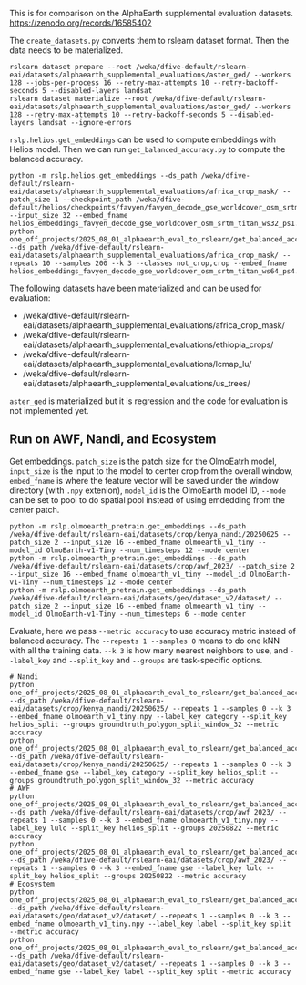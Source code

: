 This is for comparison on the AlphaEarth supplemental evaluation datasets.
https://zenodo.org/records/16585402

The `create_datasets.py` converts them to rslearn dataset format. Then the data needs
to be materialized.

```
rslearn dataset prepare --root /weka/dfive-default/rslearn-eai/datasets/alphaearth_supplemental_evaluations/aster_ged/ --workers 128 --jobs-per-process 16 --retry-max-attempts 10 --retry-backoff-seconds 5 --disabled-layers landsat
rslearn dataset materialize --root /weka/dfive-default/rslearn-eai/datasets/alphaearth_supplemental_evaluations/aster_ged/ --workers 128 --retry-max-attempts 10 --retry-backoff-seconds 5 --disabled-layers landsat --ignore-errors
```

`rslp.helios.get_embeddings` can be used to compute embeddings with Helios model. Then
we can run `get_balanced_accuracy.py` to compute the balanced accuracy.

```
python -m rslp.helios.get_embeddings --ds_path /weka/dfive-default/rslearn-eai/datasets/alphaearth_supplemental_evaluations/africa_crop_mask/ --patch_size 1 --checkpoint_path /weka/dfive-default/helios/checkpoints/favyen/favyen_decode_gse_worldcover_osm_srtm_titan/step370000 --input_size 32 --embed_fname helios_embeddings_favyen_decode_gse_worldcover_osm_srtm_titan_ws32_ps1.npy
python one_off_projects/2025_08_01_alphaearth_eval_to_rslearn/get_balanced_accuracy.py --ds_path /weka/dfive-default/rslearn-eai/datasets/alphaearth_supplemental_evaluations/africa_crop_mask/ --repeats 10 --samples 200 --k 3 --classes not_crop,crop --embed_fname helios_embeddings_favyen_decode_gse_worldcover_osm_srtm_titan_ws64_ps4.npy
```

The following datasets have been materialized and can be used for evaluation:

- /weka/dfive-default/rslearn-eai/datasets/alphaearth_supplemental_evaluations/africa_crop_mask/
- /weka/dfive-default/rslearn-eai/datasets/alphaearth_supplemental_evaluations/ethiopia_crops/
- /weka/dfive-default/rslearn-eai/datasets/alphaearth_supplemental_evaluations/lcmap_lu/
- /weka/dfive-default/rslearn-eai/datasets/alphaearth_supplemental_evaluations/us_trees/

`aster_ged` is materialized but it is regression and the code for evaluation is not implemented yet.

## Run on AWF, Nandi, and Ecosystem

Get embeddings. `patch_size` is the patch size for the OlmoEatrh model, `input_size` is
the input to the model to center crop from the overall window, `embed_fname` is where
the feature vector will be saved under the window directory (with `.npy` extenion),
`model_id` is the OlmoEarth model ID, `--mode` can be set to pool to do spatial pool
instead of using emdedding from the center patch.

```
python -m rslp.olmoearth_pretrain.get_embeddings --ds_path /weka/dfive-default/rslearn-eai/datasets/crop/kenya_nandi/20250625 --patch_size 2 --input_size 16 --embed_fname olmoearth_v1_tiny --model_id OlmoEarth-v1-Tiny --num_timesteps 12 --mode center
python -m rslp.olmoearth_pretrain.get_embeddings --ds_path /weka/dfive-default/rslearn-eai/datasets/crop/awf_2023/ --patch_size 2 --input_size 16 --embed_fname olmoearth_v1_tiny --model_id OlmoEarth-v1-Tiny --num_timesteps 12 --mode center
python -m rslp.olmoearth_pretrain.get_embeddings --ds_path /weka/dfive-default/rslearn-eai/datasets/geo/dataset_v2/dataset/ --patch_size 2 --input_size 16 --embed_fname olmoearth_v1_tiny --model_id OlmoEarth-v1-Tiny --num_timesteps 6 --mode center
```

Evaluate, here we pass `--metric accuracy` to use accuracy metric instead of balanced
accuracy. The `--repeats 1 --samples 0` means to do one kNN with all the training data.
`--k 3` is how many nearest neighbors to use, and `--label_key` and `--split_key` and
`--groups` are task-specific options.

```
# Nandi
python one_off_projects/2025_08_01_alphaearth_eval_to_rslearn/get_balanced_accuracy.py --ds_path /weka/dfive-default/rslearn-eai/datasets/crop/kenya_nandi/20250625/ --repeats 1 --samples 0 --k 3 --embed_fname olmoearth_v1_tiny.npy --label_key category --split_key helios_split --groups groundtruth_polygon_split_window_32 --metric accuracy
python one_off_projects/2025_08_01_alphaearth_eval_to_rslearn/get_balanced_accuracy.py --ds_path /weka/dfive-default/rslearn-eai/datasets/crop/kenya_nandi/20250625/ --repeats 1 --samples 0 --k 3 --embed_fname gse --label_key category --split_key helios_split --groups groundtruth_polygon_split_window_32 --metric accuracy
# AWF
python one_off_projects/2025_08_01_alphaearth_eval_to_rslearn/get_balanced_accuracy.py --ds_path /weka/dfive-default/rslearn-eai/datasets/crop/awf_2023/ --repeats 1 --samples 0 --k 3 --embed_fname olmoearth_v1_tiny.npy --label_key lulc --split_key helios_split --groups 20250822 --metric accuracy
python one_off_projects/2025_08_01_alphaearth_eval_to_rslearn/get_balanced_accuracy.py --ds_path /weka/dfive-default/rslearn-eai/datasets/crop/awf_2023/ --repeats 1 --samples 0 --k 3 --embed_fname gse --label_key lulc --split_key helios_split --groups 20250822 --metric accuracy
# Ecosystem
python one_off_projects/2025_08_01_alphaearth_eval_to_rslearn/get_balanced_accuracy.py --ds_path /weka/dfive-default/rslearn-eai/datasets/geo/dataset_v2/dataset/ --repeats 1 --samples 0 --k 3 --embed_fname olmoearth_v1_tiny.npy --label_key label --split_key split --metric accuracy
python one_off_projects/2025_08_01_alphaearth_eval_to_rslearn/get_balanced_accuracy.py --ds_path /weka/dfive-default/rslearn-eai/datasets/geo/dataset_v2/dataset/ --repeats 1 --samples 0 --k 3 --embed_fname gse --label_key label --split_key split --metric accuracy
```
